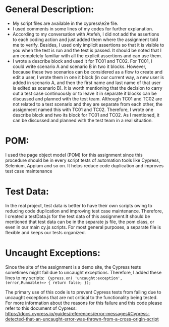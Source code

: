 # General Description:
- My script files are available in the cypress\e2e file.
- I used comments in some lines of my codes for further explanation.
- According to my conversation with Atefeh, I did not add the assertions to each coding action and just added them where the assignment told me to verify. Besides, I used only implicit assertions so that it is visible to you when the test is run and the test is passed. It should be noted that I am completely familiar with all the explicit assertions and can use them.
- I wrote a describe block and used it for TC01 and TC02. For TC01, I could write scenario A and scenario B in two it blocks. However, because these two scenarios can be considered as a flow to create and edit a user, I wrote them in one it block (in our current way, a new user is added in scenario A, and then the first name and last name of that user is edited as scenario B). It is worth mentioning that the decision to carry out a test case continuously or to leave it in separate it blocks can be discussed and planned with the test team. Although TC01 and TC02 are not related to a test scenario and they are separate from each other, the assignment named this with TC01 and TC02. Therefore, I wrote one describe block and two its block for TC01 and TC02. As I mentioned, it can be discussed and planned with the test team in a real situation.

# POM:
I used the page object model (POM) for this assignment since this procedure should be in every script tests of automation tools like Cypress, Selenium, Appium and so on. It helps reduce code duplication and improves test case maintenance

# Test Data:
In the real project, test data is better to have their own scripts owing to reducing code duplication and improving test case maintenance. Therefore, I created a testData.js for the test data of this assignment.It should be mentioned that test data can be in the separate js file, the pom class, or even in our main cy.js scripts. For most general purposes, a separate file is flexible and keeps our tests organized.

# Uncaught Exceptions:
Since the site of the assignment is a demo site, the Cypress tests sometimes might fail due to uncaught exceptions. Therefore, I added these lines to my scripts:
` Cypress.on( 'uncaught:exception', (error,Runnable)=> {
    return false;
});`

The primary use of this code is to prevent Cypress tests from failing due to uncaught exceptions that are not critical to the functionality being tested. For more information about the reasons for this failure and this code please refer to this document of Cypress: 
https://docs.cypress.io/guides/references/error-messages#Cypress-detected-that-an-uncaught-error-was-thrown-from-a-cross-origin-script
